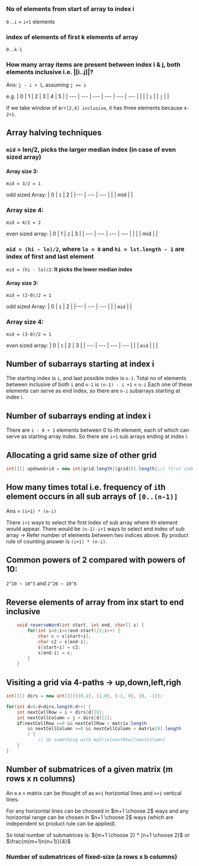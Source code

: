 
### No of elements from start of array to index i

`0..i` = `i+1` elements

### index of elements of first k elements of array

`0..k-1`

### How many array items are present between index i & j, both elements inclusive i.e. |[i..j]|?

Ans: `j - i + 1`, assuming `j >= i`

e.g.
| 0 | 1 | 2 | 3 | 4 | 5 |
| --- | --- | --- | --- | --- | --- |
|     |     | `i` |     | `j` |     |

If we take window of `Arr[2,4] inclusive`,
it has three elements because `4-2+1`.

## Array halving techniques

### `mid` = len/2, picks the larger median index (in case of even sized array)

#### Array size 3:
`mid = 3/2 = 1`

odd sized Array:
| 0 | `1` | 2 |
|--- | --- | --- |
| | mid | |

### Array size 4:
`mid = 4/2 = 2`

even sized array:
| 0 | 1 | `2` | 3 |
| --- | --- | --- | --- |
| | | mid | |

### `mid = (hi - lo)/2`, where `lo = 0` and `hi = lst.length - 1` are index of first and last element

`mid = (hi - lo)/2`: **It picks the lower median index** 

#### Array size 3:
`mid = (2-0)/2 = 1`

odd sized Array:
| 0 | `1` | 2 |
|--- | --- | --- |
| | `mid` | |

### Array size 4:
`mid = (3-0)/2 = 1`

even sized array:
| 0 | `1` | 2 | 3 |
| --- | --- | --- | --- |
| | `mid` | | |

## Number of subarrays starting at index i

The starting index is `i`, and last possible index is `n-1`.
Total no of elements between inclusive of both `i` and `n-1` is `(n-1) - i +1` = `n-i`
Each one of these elements can serve as end index, so there are `n-i` subarrays starting at index i.

## Number of subarrays ending at index i

There are `i - 0 + 1` elements between 0 to ith element, each of which can serve as starting array index.
So there are `i+1` sub arrays ending at index i.


## Allocating a grid same size of other grid

```java
int[][] updownGrid = new int[grid.length][grid[0].length];// first index is number of rows, second index is number of columns.
```

## How many times total i.e. frequency of `i`th element occurs in all sub arrays of `[0..(n-1)]`

Ans = `(i+1) * (n-i)`

There `i+1` ways to select the first index of sub array where ith element would appear.
There would be `(n-1)-i+1` ways to select end index of sub array -> Refer number of elements between two indices above.
By product rule of counting answer is `(i+1) * (n-i)`.

## Common powers of 2 compared with powers of 10:

`2^10 ~ 10^3` and `2^20 ~ 10^6`

## Reverse elements of array from inx start to end inclusive

```java
    void reverseWord(int start, int end, char[] s) {        
        for(int i=0;i<=(end-start)/2;i++) {
            char c = s[start+i];
            char c2 = s[end-i];
            s[start+i] = c2;
            s[end-i] = c;
        }
    }
```

## Visiting a grid via 4-paths -> up,down,left,righ

```java
int[][] dirs = new int[][]{{0,1}, {1,0}, {-1, 0}, {0, -1}};

for(int d=0;d<dirs.length;d++) {
    int nextCellRow = i + dirs[d][0];
    int nextCellColumn = j + dirs[d][1];
    if(nextCellRow >=0 && nextCellRow < matrix.length
        && nextCellColumn >=0 && nextCellColumn < matrix[0].length
        ) {
            // do something with matrix[nextRow][nextColumn]
    }
}
```

## Number of submatrices of a given matrix (m rows x n columns)

An `m` x `n` matrix can be thought of as `m+1` horizontal lines and `n+1` vertical lines.

For any horizontal lines can be choosed in $m+1 \choose 2$ ways and any horizontal range can be chosen in $n+1 \choose 2$ ways (which are independent so product rule can be applied).

So total number of submatrices is: ${m+1 \choose 2} * {n+1 \choose 2}$ or $\frac{m(m+1)n(n+1)}{4}$


### Number of submatrices of fixed-size (a rows x b columns)

